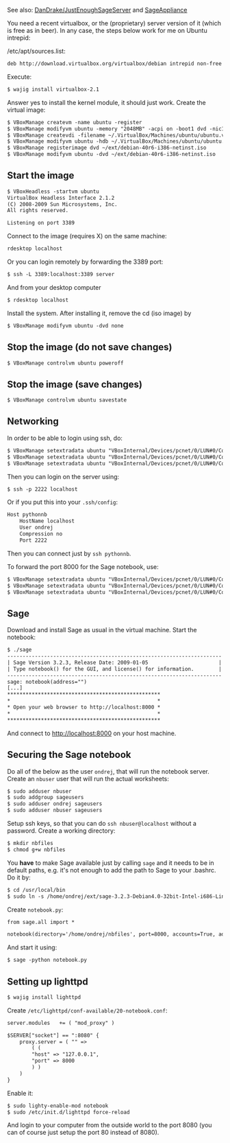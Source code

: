 
See also: <a href="/DanDrake/JustEnoughSageServer">DanDrake/JustEnoughSageServer</a> and <a href="/SageAppliance">SageAppliance</a> 

You need a recent virtualbox, or the (proprietary) server version of it (which is free as in beer). In any case, the steps below work for me on Ubuntu intrepid: 

/etc/apt/sources.list: 
```txt
deb http://download.virtualbox.org/virtualbox/debian intrepid non-free
```
Execute: 
```txt
$ wajig install virtualbox-2.1
```
Answer yes to install the kernel module, it should just work. Create the virtual image: 
```txt
$ VBoxManage createvm -name ubuntu -register
$ VBoxManage modifyvm ubuntu -memory "2048MB" -acpi on -boot1 dvd -nic1 nat
$ VBoxManage createvdi -filename ~/.VirtualBox/Machines/ubuntu/ubuntu.vdi -size 20000 -register
$ VBoxManage modifyvm ubuntu -hdb ~/.VirtualBox/Machines/ubuntu/ubuntu.vdi
$ VBoxManage registerimage dvd ~/ext/debian-40r6-i386-netinst.iso
$ VBoxManage modifyvm ubuntu -dvd ~/ext/debian-40r6-i386-netinst.iso
```

## Start the image


```txt
$ VBoxHeadless -startvm ubuntu
VirtualBox Headless Interface 2.1.2
(C) 2008-2009 Sun Microsystems, Inc.
All rights reserved.

Listening on port 3389
```
Connect to the image (requires X) on the same machine: 
```txt
rdesktop localhost
```
Or you can login remotely by forwarding the 3389 port: 
```txt
$ ssh -L 3389:localhost:3389 server
```
And from your desktop computer 
```txt
$ rdesktop localhost
```
Install the system. After installing it, remove the cd (iso image) by 
```txt
$ VBoxManage modifyvm ubuntu -dvd none
```

## Stop the image (do not save changes)


```txt
$ VBoxManage controlvm ubuntu poweroff
```

## Stop the image (save changes)


```txt
$ VBoxManage controlvm ubuntu savestate
```

## Networking

In order to be able to login using ssh, do: 
```txt
$ VBoxManage setextradata ubuntu "VBoxInternal/Devices/pcnet/0/LUN#0/Config/guestssh/Protocol" TCP
$ VBoxManage setextradata ubuntu "VBoxInternal/Devices/pcnet/0/LUN#0/Config/guestssh/GuestPort" 22
$ VBoxManage setextradata ubuntu "VBoxInternal/Devices/pcnet/0/LUN#0/Config/guestssh/HostPort" 2222
```
Then you can login on the server using: 
```txt
$ ssh -p 2222 localhost
```
Or if you put this into your `.ssh/config`: 
```txt
Host pythonnb
    HostName localhost
    User ondrej
    Compression no
    Port 2222
```
Then you can connect just by `ssh pythonnb`. 

To forward the port 8000 for the Sage notebook, use: 
```txt
$ VBoxManage setextradata ubuntu "VBoxInternal/Devices/pcnet/0/LUN#0/Config/guest8000/Protocol" TCP
$ VBoxManage setextradata ubuntu "VBoxInternal/Devices/pcnet/0/LUN#0/Config/guest8000/GuestPort" 8000
$ VBoxManage setextradata ubuntu "VBoxInternal/Devices/pcnet/0/LUN#0/Config/guest8000/HostPort" 8000
```

## Sage

Download and install Sage as usual in the virtual machine. Start the notebook: 
```txt
$ ./sage
----------------------------------------------------------------------
| Sage Version 3.2.3, Release Date: 2009-01-05                       |
| Type notebook() for the GUI, and license() for information.        |
----------------------------------------------------------------------
sage: notebook(address="")
[...]
**************************************************
*                                                *
* Open your web browser to http://localhost:8000 *
*                                                *
**************************************************
```
And connect to <a href="http://localhost:8000">http://localhost:8000</a> on your host machine. 


## Securing the Sage notebook

Do all of the below as the user `ondrej`, that will run the notebook server. Create an `nbuser` user that will run the actual worksheets: 
```txt
$ sudo adduser nbuser
$ sudo addgroup sageusers
$ sudo adduser ondrej sageusers
$ sudo adduser nbuser sageusers
```
Setup ssh keys, so that you can do `ssh nbuser@localhost` without a password. Create a working directory: 
```txt
$ mkdir nbfiles
$ chmod g+w nbfiles
```
You **have** to make Sage available just by calling `sage` and it needs to be in default paths, e.g. it's not enough to add the path to Sage to your .bashrc. Do it by: 
```txt
$ cd /usr/local/bin
$ sudo ln -s /home/ondrej/ext/sage-3.2.3-Debian4.0-32bit-Intel-i686-Linux/sage .
```
Create `notebook.py`: 
```txt
from sage.all import *

notebook(directory='/home/ondrej/nbfiles', port=8000, accounts=True, address='', ulimit='-u 100 -v 3000000 -t 3600', open_viewer=False, timeout=120, secure=False, server_pool=['nbuser@localhost'])
```
And start it using: 
```txt
$ sage -python notebook.py
```

## Setting up lighttpd


```txt
$ wajig install lighttpd
```
Create `/etc/lighttpd/conf-available/20-notebook.conf`: 
```txt
server.modules   += ( "mod_proxy" )

$SERVER["socket"] == ":8080" {
    proxy.server = ( "" =>
        ( (
        "host" => "127.0.0.1",
        "port" => 8000
        ) )
    )
}
```
Enable it: 
```txt
$ sudo lighty-enable-mod notebook
$ sudo /etc/init.d/lighttpd force-reload
```
And login to your computer from the outside world to the port 8080 (you can of course just setup the port 80 instead of 8080). 
